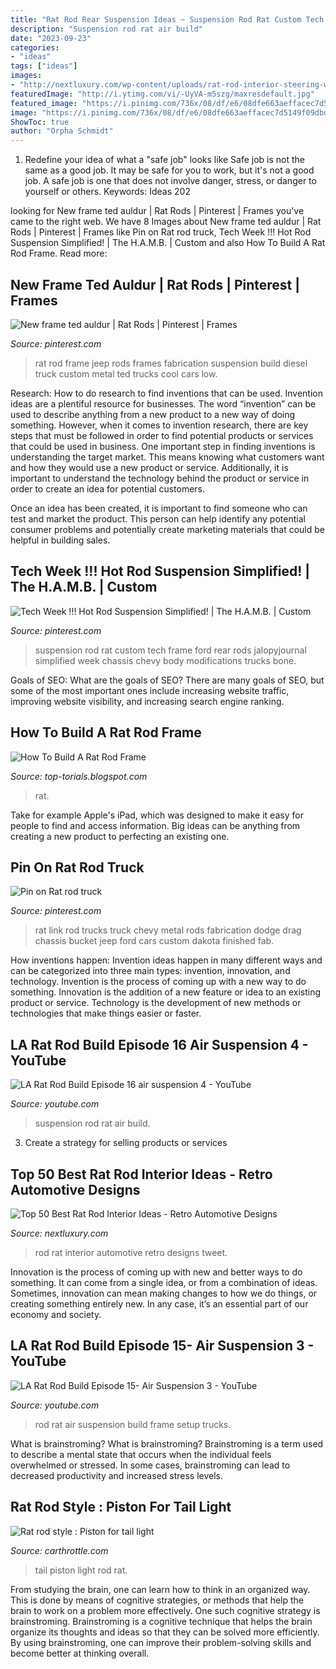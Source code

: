 ```yaml
---
title: "Rat Rod Rear Suspension Ideas ~ Suspension Rod Rat Custom Tech Frame Ford Rear Rods Jalopyjournal Simplified Week Chassis Chevy Body Modifications Trucks Bone"
description: "Suspension rod rat air build"
date: "2023-09-23"
categories:
- "ideas"
tags: ["ideas"]
images:
- "http://nextluxury.com/wp-content/uploads/rat-rod-interior-steering-wheel-ideas.jpg"
featuredImage: "http://i.ytimg.com/vi/-UyVA-m5szg/maxresdefault.jpg"
featured_image: "https://i.pinimg.com/736x/08/df/e6/08dfe663aeffacec7d5149f09dbdce47--dodge-dakota-metal-fabrication.jpg"
image: "https://i.pinimg.com/736x/08/df/e6/08dfe663aeffacec7d5149f09dbdce47--dodge-dakota-metal-fabrication.jpg"
ShowToc: true
author: "Orpha Schmidt"
---
```



1) Redefine your idea of what a "safe job" looks like
Safe job is not the same as a good job. It may be safe for you to work, but it's not a good job. A safe job is one that does not involve danger, stress, or danger to yourself or others. Keywords: Ideas 202
	

		
looking for New frame ted auldur | Rat Rods | Pinterest | Frames you've came to the right web. We have 8 Images about New frame ted auldur | Rat Rods | Pinterest | Frames like Pin on Rat rod truck, Tech Week !!! Hot Rod Suspension Simplified! | The H.A.M.B. | Custom and also How To Build A Rat Rod Frame. Read more:
		
    
## New Frame Ted Auldur | Rat Rods | Pinterest | Frames

<img loading=lazy src="https://s-media-cache-ak0.pinimg.com/736x/72/3e/14/723e14b0953c9ecc8c90e10b28d4c9e3.jpg" onerror="this.onerror=null;this.src='https://tse2.mm.bing.net/th?id=OIP.UML9PFkVl6PZBAQWFegAzAHaGK&amp;pid=15.1';" alt="New frame ted auldur | Rat Rods | Pinterest | Frames">

_Source: pinterest.com_

>rat rod frame jeep rods frames fabrication suspension build diesel truck custom metal ted trucks cool cars low. 

	

Research: How to do research to find inventions that can be used.
Invention ideas are a plentiful resource for businesses. The word “invention” can be used to describe anything from a new product to a new way of doing something. However, when it comes to invention research, there are key steps that must be followed in order to find potential products or services that could be used in business. 
One important step in finding inventions is understanding the target market. This means knowing what customers want and how they would use a new product or service. Additionally, it is important to understand the technology behind the product or service in order to create an idea for potential customers. 

Once an idea has been created, it is important to find someone who can test and market the product. This person can help identify any potential consumer problems and potentially create marketing materials that could be helpful in building sales.

    
## Tech Week !!! Hot Rod Suspension Simplified! | The H.A.M.B. | Custom

<img loading=lazy src="https://i.pinimg.com/originals/9d/31/29/9d3129d70848f09eb393cfbaa938866f.jpg" onerror="this.onerror=null;this.src='https://tse3.mm.bing.net/th?id=OIP.02PNXYHLYYM7sfEHc_gZTAHaFj&amp;pid=15.1';" alt="Tech Week !!! Hot Rod Suspension Simplified! | The H.A.M.B. | Custom">

_Source: pinterest.com_

>suspension rod rat custom tech frame ford rear rods jalopyjournal simplified week chassis chevy body modifications trucks bone. 

	

Goals of SEO: What are the goals of SEO?
There are many goals of SEO, but some of the most important ones include increasing website traffic, improving website visibility, and increasing search engine ranking.

    
## How To Build A Rat Rod Frame

<img loading=lazy src="https://pbs.twimg.com/media/D25kLDTUYAERT2j.jpg" onerror="this.onerror=null;this.src='https://tse4.mm.bing.net/th?id=OIP.TbpCegF1irBRHb28PFkmKwHaFj&amp;pid=15.1';" alt="How To Build A Rat Rod Frame">

_Source: top-torials.blogspot.com_

>rat. 

	

Take for example Apple's iPad, which was designed to make it easy for people to find and access information. Big ideas can be anything from creating a new product to perfecting an existing one.

    
## Pin On Rat Rod Truck

<img loading=lazy src="https://i.pinimg.com/736x/08/df/e6/08dfe663aeffacec7d5149f09dbdce47--dodge-dakota-metal-fabrication.jpg" onerror="this.onerror=null;this.src='https://tse2.mm.bing.net/th?id=OIP.hq9Cmko1pDLmF-BQKM_TYAHaFj&amp;pid=15.1';" alt="Pin on Rat rod truck">

_Source: pinterest.com_

>rat link rod trucks truck chevy metal rods fabrication dodge drag chassis bucket jeep ford cars custom dakota finished fab. 

	

How inventions happen:
Invention ideas happen in many different ways and can be categorized into three main types: invention, innovation, and technology. Invention is the process of coming up with a new way to do something. Innovation is the addition of a new feature or idea to an existing product or service. Technology is the development of new methods or technologies that make things easier or faster.

    
## LA Rat Rod Build Episode 16 Air Suspension 4 - YouTube

<img loading=lazy src="http://i.ytimg.com/vi/-UyVA-m5szg/maxresdefault.jpg" onerror="this.onerror=null;this.src='https://tse1.mm.bing.net/th?id=OIP.mSTMn17sekH5HXs7ET7u-gHaEK&amp;pid=15.1';" alt="LA Rat Rod Build Episode 16 air suspension 4 - YouTube">

_Source: youtube.com_

>suspension rod rat air build. 

	

3. Create a strategy for selling products or services 

    
## Top 50 Best Rat Rod Interior Ideas - Retro Automotive Designs

<img loading=lazy src="http://nextluxury.com/wp-content/uploads/rat-rod-interior-steering-wheel-ideas.jpg" onerror="this.onerror=null;this.src='https://tse3.mm.bing.net/th?id=OIP.Hr7_IjcClVymOaqxh9BXiwHaHa&amp;pid=15.1';" alt="Top 50 Best Rat Rod Interior Ideas - Retro Automotive Designs">

_Source: nextluxury.com_

>rod rat interior automotive retro designs tweet. 

	

Innovation is the process of coming up with new and better ways to do something. It can come from a single idea, or from a combination of ideas. Sometimes, innovation can mean making changes to how we do things, or creating something entirely new. In any case, it’s an essential part of our economy and society.

    
## LA Rat Rod Build Episode 15- Air Suspension 3 - YouTube

<img loading=lazy src="https://i.ytimg.com/vi/kouI5-3pBIs/maxresdefault.jpg" onerror="this.onerror=null;this.src='https://tse4.mm.bing.net/th?id=OIP.SXWfx2tSfAb7kGyrKl-J0AHaEK&amp;pid=15.1';" alt="LA Rat Rod Build Episode 15- Air Suspension 3 - YouTube">

_Source: youtube.com_

>rod rat air suspension build frame setup trucks. 

	

What is brainstroming?
What is brainstroming? Brainstroming is a term used to describe a mental state that occurs when the individual feels overwhelmed or stressed. In some cases, brainstroming can lead to decreased productivity and increased stress levels.

    
## Rat Rod Style : Piston For Tail Light

<img loading=lazy src="https://static.carthrottle.com/workspace/uploads/posts/2015/12/76e0ea95b332379bd4b918b45fdaeeaf.jpg" onerror="this.onerror=null;this.src='https://tse4.mm.bing.net/th?id=OIP.A6An_aUv4FOfp9NN7NMWBgHaHa&amp;pid=15.1';" alt="Rat rod style : Piston for tail light">

_Source: carthrottle.com_

>tail piston light rod rat. 

	

From studying the brain, one can learn how to think in an organized way. This is done by means of cognitive strategies, or methods that help the brain to work on a problem more effectively. One such cognitive strategy is brainstroming. Brainstroming is a cognitive technique that helps the brain organize its thoughts and ideas so that they can be solved more efficiently. By using brainstroming, one can improve their problem-solving skills and become better at thinking overall.

